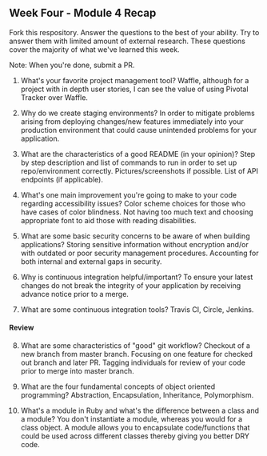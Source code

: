 ## Week Four - Module 4 Recap

Fork this respository. Answer the questions to the best of your ability. Try to answer them with limited amount of external research. These questions cover the majority of what we've learned this week. 

Note: When you're done, submit a PR. 

1. What's your favorite project management tool?
Waffle, although for a project with in depth user stories, I can see the value of using Pivotal Tracker over Waffle.

2. Why do we create staging environments?
In order to mitigate problems arising from deploying changes/new features immediately into your production environment that could cause unintended problems for your application.

3. What are the characteristics of a good README (in your opinion)?
Step by step description and list of commands to run in order to set up repo/environment correctly. Pictures/screenshots if possible. List of API endpoints (if applicable).

4. What's one main improvement you're going to make to your code regarding accessibility issues?
Color scheme choices for those who have cases of color blindness. Not having too much text and choosing appropriate font to aid those with reading disabilities.

5. What are some basic security concerns to be aware of when building applications?
Storing sensitive information without encryption and/or with outdated or poor security management procedures. Accounting for both internal and external gaps in security. 

6. Why is continuous integration helpful/important?
To ensure your latest changes do not break the integrity of your application by receiving advance notice prior to a merge.

7. What are some continuous integration tools?
Travis CI, Circle, Jenkins.

#### Review  

8. What are some characteristics of "good" git workflow?
Checkout of a new branch from master branch. Focusing on one feature for checked out branch and later PR. Tagging individuals for review of your code prior to merge into master branch. 

9. What are the four fundamental concepts of object oriented programming?
Abstraction, Encapsulation, Inheritance, Polymorphism.

10. What's a module in Ruby and what's the difference between a class and a module?
You don't instantiate a module, whereas you would for a class object. A module allows you to encapsulate code/functions that could be used across different classes thereby giving you better DRY code.


